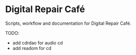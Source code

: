 # Digital Repair Café

Scripts, workflow and documentation for Digital Repair Café.

TODO:
- add cdrdao for audio cd
- add readom for cd
